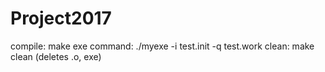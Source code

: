 # Project2017



compile: make
exe command: ./myexe -i test.init -q test.work
clean: make clean (deletes .o, exe)

